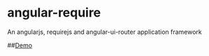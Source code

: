 # angular-require
An angularjs, requirejs and angular-ui-router application framework

##[Demo](http://zhou7758437.github.io/angular-require)

